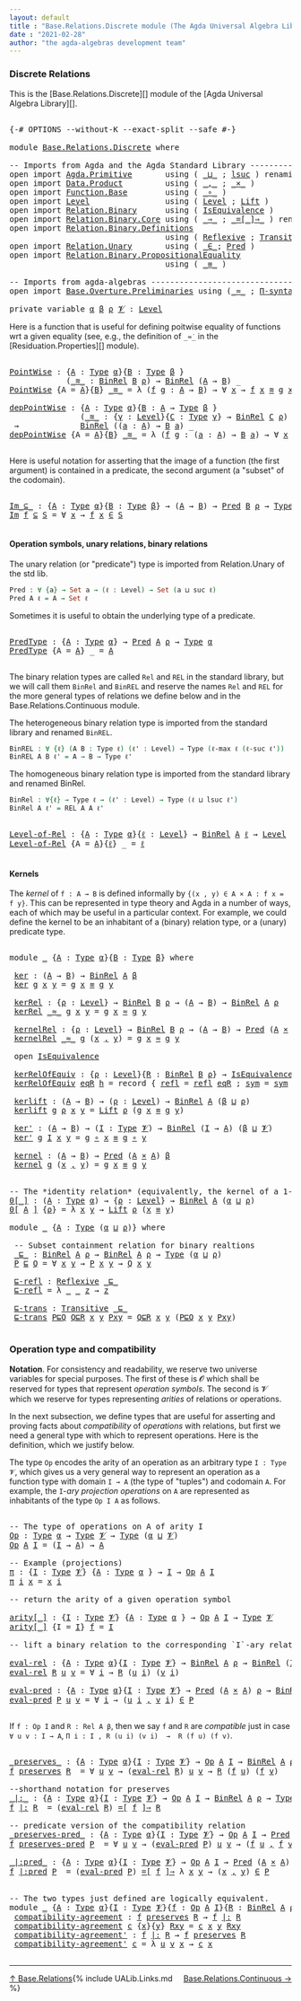 ```yaml
---
layout: default
title : "Base.Relations.Discrete module (The Agda Universal Algebra Library)"
date : "2021-02-28"
author: "the agda-algebras development team"
---
```


### <a id="discrete-relations">Discrete Relations</a>

This is the [Base.Relations.Discrete][] module of the [Agda Universal Algebra Library][].

<pre class="Agda">

<a id="329" class="Symbol">{-#</a> <a id="333" class="Keyword">OPTIONS</a> <a id="341" class="Pragma">--without-K</a> <a id="353" class="Pragma">--exact-split</a> <a id="367" class="Pragma">--safe</a> <a id="374" class="Symbol">#-}</a>

<a id="379" class="Keyword">module</a> <a id="386" href="Base.Relations.Discrete.html" class="Module">Base.Relations.Discrete</a> <a id="410" class="Keyword">where</a>

<a id="417" class="Comment">-- Imports from Agda and the Agda Standard Library ----------------------------------------------</a>
<a id="515" class="Keyword">open</a> <a id="520" class="Keyword">import</a> <a id="527" href="Agda.Primitive.html" class="Module">Agda.Primitive</a>       <a id="548" class="Keyword">using</a> <a id="554" class="Symbol">(</a> <a id="556" href="Agda.Primitive.html#810" class="Primitive Operator">_⊔_</a> <a id="560" class="Symbol">;</a> <a id="562" href="Agda.Primitive.html#780" class="Primitive">lsuc</a> <a id="567" class="Symbol">)</a> <a id="569" class="Keyword">renaming</a> <a id="578" class="Symbol">(</a> <a id="580" href="Agda.Primitive.html#326" class="Primitive">Set</a> <a id="584" class="Symbol">to</a> <a id="587" class="Primitive">Type</a> <a id="592" class="Symbol">)</a>
<a id="594" class="Keyword">open</a> <a id="599" class="Keyword">import</a> <a id="606" href="Data.Product.html" class="Module">Data.Product</a>         <a id="627" class="Keyword">using</a> <a id="633" class="Symbol">(</a> <a id="635" href="Agda.Builtin.Sigma.html#236" class="InductiveConstructor Operator">_,_</a> <a id="639" class="Symbol">;</a> <a id="641" href="Data.Product.html#1167" class="Function Operator">_×_</a> <a id="645" class="Symbol">)</a>
<a id="647" class="Keyword">open</a> <a id="652" class="Keyword">import</a> <a id="659" href="Function.Base.html" class="Module">Function.Base</a>        <a id="680" class="Keyword">using</a> <a id="686" class="Symbol">(</a> <a id="688" href="Function.Base.html#1031" class="Function Operator">_∘_</a> <a id="692" class="Symbol">)</a>
<a id="694" class="Keyword">open</a> <a id="699" class="Keyword">import</a> <a id="706" href="Level.html" class="Module">Level</a>                <a id="727" class="Keyword">using</a> <a id="733" class="Symbol">(</a> <a id="735" href="Agda.Primitive.html#597" class="Postulate">Level</a> <a id="741" class="Symbol">;</a> <a id="743" href="Level.html#400" class="Record">Lift</a> <a id="748" class="Symbol">)</a>
<a id="750" class="Keyword">open</a> <a id="755" class="Keyword">import</a> <a id="762" href="Relation.Binary.html" class="Module">Relation.Binary</a>      <a id="783" class="Keyword">using</a> <a id="789" class="Symbol">(</a> <a id="791" href="Relation.Binary.Structures.html#1522" class="Record">IsEquivalence</a> <a id="805" class="Symbol">)</a>
<a id="807" class="Keyword">open</a> <a id="812" class="Keyword">import</a> <a id="819" href="Relation.Binary.Core.html" class="Module">Relation.Binary.Core</a> <a id="840" class="Keyword">using</a> <a id="846" class="Symbol">(</a> <a id="848" href="Relation.Binary.Core.html#1254" class="Function Operator">_⇒_</a> <a id="852" class="Symbol">;</a> <a id="854" href="Relation.Binary.Core.html#1460" class="Function Operator">_=[_]⇒_</a> <a id="862" class="Symbol">)</a> <a id="864" class="Keyword">renaming</a> <a id="873" class="Symbol">(</a> <a id="875" href="Relation.Binary.Core.html#766" class="Function">REL</a> <a id="879" class="Symbol">to</a> <a id="882" class="Function">BinREL</a> <a id="889" class="Symbol">;</a> <a id="891" href="Relation.Binary.Core.html#882" class="Function">Rel</a> <a id="895" class="Symbol">to</a> <a id="898" class="Function">BinRel</a> <a id="905" class="Symbol">)</a>
<a id="907" class="Keyword">open</a> <a id="912" class="Keyword">import</a> <a id="919" href="Relation.Binary.Definitions.html" class="Module">Relation.Binary.Definitions</a>
                                 <a id="980" class="Keyword">using</a> <a id="986" class="Symbol">(</a> <a id="988" href="Relation.Binary.Definitions.html#1339" class="Function">Reflexive</a> <a id="998" class="Symbol">;</a> <a id="1000" href="Relation.Binary.Definitions.html#1978" class="Function">Transitive</a> <a id="1011" class="Symbol">)</a>
<a id="1013" class="Keyword">open</a> <a id="1018" class="Keyword">import</a> <a id="1025" href="Relation.Unary.html" class="Module">Relation.Unary</a>       <a id="1046" class="Keyword">using</a> <a id="1052" class="Symbol">(</a> <a id="1054" href="Relation.Unary.html#1523" class="Function Operator">_∈_</a><a id="1057" class="Symbol">;</a> <a id="1059" href="Relation.Unary.html#1101" class="Function">Pred</a> <a id="1064" class="Symbol">)</a>
<a id="1066" class="Keyword">open</a> <a id="1071" class="Keyword">import</a> <a id="1078" href="Relation.Binary.PropositionalEquality.html" class="Module">Relation.Binary.PropositionalEquality</a>
                                 <a id="1149" class="Keyword">using</a> <a id="1155" class="Symbol">(</a> <a id="1157" href="Agda.Builtin.Equality.html#151" class="Datatype Operator">_≡_</a> <a id="1161" class="Symbol">)</a>

<a id="1164" class="Comment">-- Imports from agda-algebras -------------------------------------------------------------------</a>
<a id="1262" class="Keyword">open</a> <a id="1267" class="Keyword">import</a> <a id="1274" href="Base.Overture.Preliminaries.html" class="Module">Base.Overture.Preliminaries</a> <a id="1302" class="Keyword">using</a> <a id="1308" class="Symbol">(</a><a id="1309" href="Base.Overture.Preliminaries.html#9650" class="Function Operator">_≈_</a> <a id="1313" class="Symbol">;</a> <a id="1315" href="Base.Overture.Preliminaries.html#6085" class="Function">Π-syntax</a><a id="1323" class="Symbol">)</a>

<a id="1326" class="Keyword">private</a> <a id="1334" class="Keyword">variable</a> <a id="1343" href="Base.Relations.Discrete.html#1343" class="Generalizable">α</a> <a id="1345" href="Base.Relations.Discrete.html#1345" class="Generalizable">β</a> <a id="1347" href="Base.Relations.Discrete.html#1347" class="Generalizable">ρ</a> <a id="1349" href="Base.Relations.Discrete.html#1349" class="Generalizable">𝓥</a> <a id="1351" class="Symbol">:</a> <a id="1353" href="Agda.Primitive.html#597" class="Postulate">Level</a>
</pre>

Here is a function that is useful for defining poitwise equality of functions wrt a given equality
(see, e.g., the definition of `_≈̇_` in the [Residuation.Properties][] module).

<pre class="Agda">

<a id="PointWise"></a><a id="1565" href="Base.Relations.Discrete.html#1565" class="Function">PointWise</a> <a id="1575" class="Symbol">:</a> <a id="1577" class="Symbol">{</a><a id="1578" href="Base.Relations.Discrete.html#1578" class="Bound">A</a> <a id="1580" class="Symbol">:</a> <a id="1582" href="Base.Relations.Discrete.html#587" class="Primitive">Type</a> <a id="1587" href="Base.Relations.Discrete.html#1343" class="Generalizable">α</a><a id="1588" class="Symbol">}{</a><a id="1590" href="Base.Relations.Discrete.html#1590" class="Bound">B</a> <a id="1592" class="Symbol">:</a> <a id="1594" href="Base.Relations.Discrete.html#587" class="Primitive">Type</a> <a id="1599" href="Base.Relations.Discrete.html#1345" class="Generalizable">β</a> <a id="1601" class="Symbol">}</a>
            <a id="1615" class="Symbol">(</a><a id="1616" href="Base.Relations.Discrete.html#1616" class="Bound Operator">_≋_</a> <a id="1620" class="Symbol">:</a> <a id="1622" href="Base.Relations.Discrete.html#898" class="Function">BinRel</a> <a id="1629" href="Base.Relations.Discrete.html#1590" class="Bound">B</a> <a id="1631" href="Base.Relations.Discrete.html#1347" class="Generalizable">ρ</a><a id="1632" class="Symbol">)</a> <a id="1634" class="Symbol">→</a> <a id="1636" href="Base.Relations.Discrete.html#898" class="Function">BinRel</a> <a id="1643" class="Symbol">(</a><a id="1644" href="Base.Relations.Discrete.html#1578" class="Bound">A</a> <a id="1646" class="Symbol">→</a> <a id="1648" href="Base.Relations.Discrete.html#1590" class="Bound">B</a><a id="1649" class="Symbol">)</a> <a id="1651" class="Symbol">_</a>
<a id="1653" href="Base.Relations.Discrete.html#1565" class="Function">PointWise</a> <a id="1663" class="Symbol">{</a><a id="1664" class="Argument">A</a> <a id="1666" class="Symbol">=</a> <a id="1668" href="Base.Relations.Discrete.html#1668" class="Bound">A</a><a id="1669" class="Symbol">}{</a><a id="1671" href="Base.Relations.Discrete.html#1671" class="Bound">B</a><a id="1672" class="Symbol">}</a> <a id="1674" href="Base.Relations.Discrete.html#1674" class="Bound Operator">_≋_</a> <a id="1678" class="Symbol">=</a> <a id="1680" class="Symbol">λ</a> <a id="1682" class="Symbol">(</a><a id="1683" href="Base.Relations.Discrete.html#1683" class="Bound">f</a> <a id="1685" href="Base.Relations.Discrete.html#1685" class="Bound">g</a> <a id="1687" class="Symbol">:</a> <a id="1689" href="Base.Relations.Discrete.html#1668" class="Bound">A</a> <a id="1691" class="Symbol">→</a> <a id="1693" href="Base.Relations.Discrete.html#1671" class="Bound">B</a><a id="1694" class="Symbol">)</a> <a id="1696" class="Symbol">→</a> <a id="1698" class="Symbol">∀</a> <a id="1700" href="Base.Relations.Discrete.html#1700" class="Bound">x</a> <a id="1702" class="Symbol">→</a> <a id="1704" href="Base.Relations.Discrete.html#1683" class="Bound">f</a> <a id="1706" href="Base.Relations.Discrete.html#1700" class="Bound">x</a> <a id="1708" href="Base.Relations.Discrete.html#1674" class="Bound Operator">≋</a> <a id="1710" href="Base.Relations.Discrete.html#1685" class="Bound">g</a> <a id="1712" href="Base.Relations.Discrete.html#1700" class="Bound">x</a>

<a id="depPointWise"></a><a id="1715" href="Base.Relations.Discrete.html#1715" class="Function">depPointWise</a> <a id="1728" class="Symbol">:</a> <a id="1730" class="Symbol">{</a><a id="1731" href="Base.Relations.Discrete.html#1731" class="Bound">A</a> <a id="1733" class="Symbol">:</a> <a id="1735" href="Base.Relations.Discrete.html#587" class="Primitive">Type</a> <a id="1740" href="Base.Relations.Discrete.html#1343" class="Generalizable">α</a><a id="1741" class="Symbol">}{</a><a id="1743" href="Base.Relations.Discrete.html#1743" class="Bound">B</a> <a id="1745" class="Symbol">:</a> <a id="1747" href="Base.Relations.Discrete.html#1731" class="Bound">A</a> <a id="1749" class="Symbol">→</a> <a id="1751" href="Base.Relations.Discrete.html#587" class="Primitive">Type</a> <a id="1756" href="Base.Relations.Discrete.html#1345" class="Generalizable">β</a> <a id="1758" class="Symbol">}</a>
               <a id="1775" class="Symbol">(</a><a id="1776" href="Base.Relations.Discrete.html#1776" class="Bound Operator">_≋_</a> <a id="1780" class="Symbol">:</a> <a id="1782" class="Symbol">{</a><a id="1783" href="Base.Relations.Discrete.html#1783" class="Bound">γ</a> <a id="1785" class="Symbol">:</a> <a id="1787" href="Agda.Primitive.html#597" class="Postulate">Level</a><a id="1792" class="Symbol">}{</a><a id="1794" href="Base.Relations.Discrete.html#1794" class="Bound">C</a> <a id="1796" class="Symbol">:</a> <a id="1798" href="Base.Relations.Discrete.html#587" class="Primitive">Type</a> <a id="1803" href="Base.Relations.Discrete.html#1783" class="Bound">γ</a><a id="1804" class="Symbol">}</a> <a id="1806" class="Symbol">→</a> <a id="1808" href="Base.Relations.Discrete.html#898" class="Function">BinRel</a> <a id="1815" href="Base.Relations.Discrete.html#1794" class="Bound">C</a> <a id="1817" href="Base.Relations.Discrete.html#1347" class="Generalizable">ρ</a><a id="1818" class="Symbol">)</a>
 <a id="1821" class="Symbol">→</a>             <a id="1835" href="Base.Relations.Discrete.html#898" class="Function">BinRel</a> <a id="1842" class="Symbol">((</a><a id="1844" href="Base.Relations.Discrete.html#1844" class="Bound">a</a> <a id="1846" class="Symbol">:</a> <a id="1848" href="Base.Relations.Discrete.html#1731" class="Bound">A</a><a id="1849" class="Symbol">)</a> <a id="1851" class="Symbol">→</a> <a id="1853" href="Base.Relations.Discrete.html#1743" class="Bound">B</a> <a id="1855" href="Base.Relations.Discrete.html#1844" class="Bound">a</a><a id="1856" class="Symbol">)</a> <a id="1858" class="Symbol">_</a>
<a id="1860" href="Base.Relations.Discrete.html#1715" class="Function">depPointWise</a> <a id="1873" class="Symbol">{</a><a id="1874" class="Argument">A</a> <a id="1876" class="Symbol">=</a> <a id="1878" href="Base.Relations.Discrete.html#1878" class="Bound">A</a><a id="1879" class="Symbol">}{</a><a id="1881" href="Base.Relations.Discrete.html#1881" class="Bound">B</a><a id="1882" class="Symbol">}</a> <a id="1884" href="Base.Relations.Discrete.html#1884" class="Bound Operator">_≋_</a> <a id="1888" class="Symbol">=</a> <a id="1890" class="Symbol">λ</a> <a id="1892" class="Symbol">(</a><a id="1893" href="Base.Relations.Discrete.html#1893" class="Bound">f</a> <a id="1895" href="Base.Relations.Discrete.html#1895" class="Bound">g</a> <a id="1897" class="Symbol">:</a> <a id="1899" class="Symbol">(</a><a id="1900" href="Base.Relations.Discrete.html#1900" class="Bound">a</a> <a id="1902" class="Symbol">:</a> <a id="1904" href="Base.Relations.Discrete.html#1878" class="Bound">A</a><a id="1905" class="Symbol">)</a> <a id="1907" class="Symbol">→</a> <a id="1909" href="Base.Relations.Discrete.html#1881" class="Bound">B</a> <a id="1911" href="Base.Relations.Discrete.html#1900" class="Bound">a</a><a id="1912" class="Symbol">)</a> <a id="1914" class="Symbol">→</a> <a id="1916" class="Symbol">∀</a> <a id="1918" href="Base.Relations.Discrete.html#1918" class="Bound">x</a> <a id="1920" class="Symbol">→</a> <a id="1922" href="Base.Relations.Discrete.html#1893" class="Bound">f</a> <a id="1924" href="Base.Relations.Discrete.html#1918" class="Bound">x</a> <a id="1926" href="Base.Relations.Discrete.html#1884" class="Bound Operator">≋</a> <a id="1928" href="Base.Relations.Discrete.html#1895" class="Bound">g</a> <a id="1930" href="Base.Relations.Discrete.html#1918" class="Bound">x</a>

</pre>

Here is useful notation for asserting that the image of a function (the first argument)
is contained in a predicate, the second argument (a "subset" of the codomain).

<pre class="Agda">

<a id="Im_⊆_"></a><a id="2127" href="Base.Relations.Discrete.html#2127" class="Function Operator">Im_⊆_</a> <a id="2133" class="Symbol">:</a> <a id="2135" class="Symbol">{</a><a id="2136" href="Base.Relations.Discrete.html#2136" class="Bound">A</a> <a id="2138" class="Symbol">:</a> <a id="2140" href="Base.Relations.Discrete.html#587" class="Primitive">Type</a> <a id="2145" href="Base.Relations.Discrete.html#1343" class="Generalizable">α</a><a id="2146" class="Symbol">}{</a><a id="2148" href="Base.Relations.Discrete.html#2148" class="Bound">B</a> <a id="2150" class="Symbol">:</a> <a id="2152" href="Base.Relations.Discrete.html#587" class="Primitive">Type</a> <a id="2157" href="Base.Relations.Discrete.html#1345" class="Generalizable">β</a><a id="2158" class="Symbol">}</a> <a id="2160" class="Symbol">→</a> <a id="2162" class="Symbol">(</a><a id="2163" href="Base.Relations.Discrete.html#2136" class="Bound">A</a> <a id="2165" class="Symbol">→</a> <a id="2167" href="Base.Relations.Discrete.html#2148" class="Bound">B</a><a id="2168" class="Symbol">)</a> <a id="2170" class="Symbol">→</a> <a id="2172" href="Relation.Unary.html#1101" class="Function">Pred</a> <a id="2177" href="Base.Relations.Discrete.html#2148" class="Bound">B</a> <a id="2179" href="Base.Relations.Discrete.html#1347" class="Generalizable">ρ</a> <a id="2181" class="Symbol">→</a> <a id="2183" href="Base.Relations.Discrete.html#587" class="Primitive">Type</a> <a id="2188" class="Symbol">(</a><a id="2189" href="Base.Relations.Discrete.html#1343" class="Generalizable">α</a> <a id="2191" href="Agda.Primitive.html#810" class="Primitive Operator">⊔</a> <a id="2193" href="Base.Relations.Discrete.html#1347" class="Generalizable">ρ</a><a id="2194" class="Symbol">)</a>
<a id="2196" href="Base.Relations.Discrete.html#2127" class="Function Operator">Im</a> <a id="2199" href="Base.Relations.Discrete.html#2199" class="Bound">f</a> <a id="2201" href="Base.Relations.Discrete.html#2127" class="Function Operator">⊆</a> <a id="2203" href="Base.Relations.Discrete.html#2203" class="Bound">S</a> <a id="2205" class="Symbol">=</a> <a id="2207" class="Symbol">∀</a> <a id="2209" href="Base.Relations.Discrete.html#2209" class="Bound">x</a> <a id="2211" class="Symbol">→</a> <a id="2213" href="Base.Relations.Discrete.html#2199" class="Bound">f</a> <a id="2215" href="Base.Relations.Discrete.html#2209" class="Bound">x</a> <a id="2217" href="Relation.Unary.html#1523" class="Function Operator">∈</a> <a id="2219" href="Base.Relations.Discrete.html#2203" class="Bound">S</a>

</pre>


#### <a id="operation-symbols-unary-relations-binary-relations">Operation symbols, unary relations, binary relations</a>

The unary relation (or "predicate") type is imported from Relation.Unary of the std lib.

```agda
Pred : ∀ {a} → Set a → (ℓ : Level) → Set (a ⊔ suc ℓ)
Pred A ℓ = A → Set ℓ
```
Sometimes it is useful to obtain the underlying type of a predicate.

<pre class="Agda">

<a id="PredType"></a><a id="2617" href="Base.Relations.Discrete.html#2617" class="Function">PredType</a> <a id="2626" class="Symbol">:</a> <a id="2628" class="Symbol">{</a><a id="2629" href="Base.Relations.Discrete.html#2629" class="Bound">A</a> <a id="2631" class="Symbol">:</a> <a id="2633" href="Base.Relations.Discrete.html#587" class="Primitive">Type</a> <a id="2638" href="Base.Relations.Discrete.html#1343" class="Generalizable">α</a><a id="2639" class="Symbol">}</a> <a id="2641" class="Symbol">→</a> <a id="2643" href="Relation.Unary.html#1101" class="Function">Pred</a> <a id="2648" href="Base.Relations.Discrete.html#2629" class="Bound">A</a> <a id="2650" href="Base.Relations.Discrete.html#1347" class="Generalizable">ρ</a> <a id="2652" class="Symbol">→</a> <a id="2654" href="Base.Relations.Discrete.html#587" class="Primitive">Type</a> <a id="2659" href="Base.Relations.Discrete.html#1343" class="Generalizable">α</a>
<a id="2661" href="Base.Relations.Discrete.html#2617" class="Function">PredType</a> <a id="2670" class="Symbol">{</a><a id="2671" class="Argument">A</a> <a id="2673" class="Symbol">=</a> <a id="2675" href="Base.Relations.Discrete.html#2675" class="Bound">A</a><a id="2676" class="Symbol">}</a> <a id="2678" class="Symbol">_</a> <a id="2680" class="Symbol">=</a> <a id="2682" href="Base.Relations.Discrete.html#2675" class="Bound">A</a>

</pre>

The binary relation types are called `Rel` and `REL` in the standard library, but we
will call them `BinRel` and `BinREL` and reserve the names `Rel` and `REL` for the more
general types of relations we define below and in the Base.Relations.Continuous module.

The heterogeneous binary relation type is imported from the standard library and renamed `BinREL`.

```agda
BinREL : ∀ {ℓ} (A B : Type ℓ) (ℓ' : Level) → Type (ℓ-max ℓ (ℓ-suc ℓ'))
BinREL A B ℓ' = A → B → Type ℓ'
```

The homogeneous binary relation type is imported from the standard
library and renamed BinRel.

```agda
BinRel : ∀{ℓ} → Type ℓ → (ℓ' : Level) → Type (ℓ ⊔ lsuc ℓ')
BinRel A ℓ' = REL A A ℓ'
```

<pre class="Agda">

<a id="Level-of-Rel"></a><a id="3382" href="Base.Relations.Discrete.html#3382" class="Function">Level-of-Rel</a> <a id="3395" class="Symbol">:</a> <a id="3397" class="Symbol">{</a><a id="3398" href="Base.Relations.Discrete.html#3398" class="Bound">A</a> <a id="3400" class="Symbol">:</a> <a id="3402" href="Base.Relations.Discrete.html#587" class="Primitive">Type</a> <a id="3407" href="Base.Relations.Discrete.html#1343" class="Generalizable">α</a><a id="3408" class="Symbol">}{</a><a id="3410" href="Base.Relations.Discrete.html#3410" class="Bound">ℓ</a> <a id="3412" class="Symbol">:</a> <a id="3414" href="Agda.Primitive.html#597" class="Postulate">Level</a><a id="3419" class="Symbol">}</a> <a id="3421" class="Symbol">→</a> <a id="3423" href="Base.Relations.Discrete.html#898" class="Function">BinRel</a> <a id="3430" href="Base.Relations.Discrete.html#3398" class="Bound">A</a> <a id="3432" href="Base.Relations.Discrete.html#3410" class="Bound">ℓ</a> <a id="3434" class="Symbol">→</a> <a id="3436" href="Agda.Primitive.html#597" class="Postulate">Level</a>
<a id="3442" href="Base.Relations.Discrete.html#3382" class="Function">Level-of-Rel</a> <a id="3455" class="Symbol">{</a><a id="3456" class="Argument">A</a> <a id="3458" class="Symbol">=</a> <a id="3460" href="Base.Relations.Discrete.html#3460" class="Bound">A</a><a id="3461" class="Symbol">}{</a><a id="3463" href="Base.Relations.Discrete.html#3463" class="Bound">ℓ</a><a id="3464" class="Symbol">}</a> <a id="3466" class="Symbol">_</a> <a id="3468" class="Symbol">=</a> <a id="3470" href="Base.Relations.Discrete.html#3463" class="Bound">ℓ</a>

</pre>


#### <a id="kernels">Kernels</a>

The *kernel* of `f : A → B` is defined informally by `{(x , y) ∈ A × A : f x = f y}`.
This can be represented in type theory and Agda in a number of ways, each of which
may be useful in a particular context. For example, we could define the kernel
to be an inhabitant of a (binary) relation type, or a (unary) predicate type.

<pre class="Agda">

<a id="3861" class="Keyword">module</a> <a id="3868" href="Base.Relations.Discrete.html#3868" class="Module">_</a> <a id="3870" class="Symbol">{</a><a id="3871" href="Base.Relations.Discrete.html#3871" class="Bound">A</a> <a id="3873" class="Symbol">:</a> <a id="3875" href="Base.Relations.Discrete.html#587" class="Primitive">Type</a> <a id="3880" href="Base.Relations.Discrete.html#1343" class="Generalizable">α</a><a id="3881" class="Symbol">}{</a><a id="3883" href="Base.Relations.Discrete.html#3883" class="Bound">B</a> <a id="3885" class="Symbol">:</a> <a id="3887" href="Base.Relations.Discrete.html#587" class="Primitive">Type</a> <a id="3892" href="Base.Relations.Discrete.html#1345" class="Generalizable">β</a><a id="3893" class="Symbol">}</a> <a id="3895" class="Keyword">where</a>

 <a id="3903" href="Base.Relations.Discrete.html#3903" class="Function">ker</a> <a id="3907" class="Symbol">:</a> <a id="3909" class="Symbol">(</a><a id="3910" href="Base.Relations.Discrete.html#3871" class="Bound">A</a> <a id="3912" class="Symbol">→</a> <a id="3914" href="Base.Relations.Discrete.html#3883" class="Bound">B</a><a id="3915" class="Symbol">)</a> <a id="3917" class="Symbol">→</a> <a id="3919" href="Base.Relations.Discrete.html#898" class="Function">BinRel</a> <a id="3926" href="Base.Relations.Discrete.html#3871" class="Bound">A</a> <a id="3928" href="Base.Relations.Discrete.html#3892" class="Bound">β</a>
 <a id="3931" href="Base.Relations.Discrete.html#3903" class="Function">ker</a> <a id="3935" href="Base.Relations.Discrete.html#3935" class="Bound">g</a> <a id="3937" href="Base.Relations.Discrete.html#3937" class="Bound">x</a> <a id="3939" href="Base.Relations.Discrete.html#3939" class="Bound">y</a> <a id="3941" class="Symbol">=</a> <a id="3943" href="Base.Relations.Discrete.html#3935" class="Bound">g</a> <a id="3945" href="Base.Relations.Discrete.html#3937" class="Bound">x</a> <a id="3947" href="Agda.Builtin.Equality.html#151" class="Datatype Operator">≡</a> <a id="3949" href="Base.Relations.Discrete.html#3935" class="Bound">g</a> <a id="3951" href="Base.Relations.Discrete.html#3939" class="Bound">y</a>

 <a id="3955" href="Base.Relations.Discrete.html#3955" class="Function">kerRel</a> <a id="3962" class="Symbol">:</a> <a id="3964" class="Symbol">{</a><a id="3965" href="Base.Relations.Discrete.html#3965" class="Bound">ρ</a> <a id="3967" class="Symbol">:</a> <a id="3969" href="Agda.Primitive.html#597" class="Postulate">Level</a><a id="3974" class="Symbol">}</a> <a id="3976" class="Symbol">→</a> <a id="3978" href="Base.Relations.Discrete.html#898" class="Function">BinRel</a> <a id="3985" href="Base.Relations.Discrete.html#3883" class="Bound">B</a> <a id="3987" href="Base.Relations.Discrete.html#3965" class="Bound">ρ</a> <a id="3989" class="Symbol">→</a> <a id="3991" class="Symbol">(</a><a id="3992" href="Base.Relations.Discrete.html#3871" class="Bound">A</a> <a id="3994" class="Symbol">→</a> <a id="3996" href="Base.Relations.Discrete.html#3883" class="Bound">B</a><a id="3997" class="Symbol">)</a> <a id="3999" class="Symbol">→</a> <a id="4001" href="Base.Relations.Discrete.html#898" class="Function">BinRel</a> <a id="4008" href="Base.Relations.Discrete.html#3871" class="Bound">A</a> <a id="4010" href="Base.Relations.Discrete.html#3965" class="Bound">ρ</a>
 <a id="4013" href="Base.Relations.Discrete.html#3955" class="Function">kerRel</a> <a id="4020" href="Base.Relations.Discrete.html#4020" class="Bound Operator">_≈_</a> <a id="4024" href="Base.Relations.Discrete.html#4024" class="Bound">g</a> <a id="4026" href="Base.Relations.Discrete.html#4026" class="Bound">x</a> <a id="4028" href="Base.Relations.Discrete.html#4028" class="Bound">y</a> <a id="4030" class="Symbol">=</a> <a id="4032" href="Base.Relations.Discrete.html#4024" class="Bound">g</a> <a id="4034" href="Base.Relations.Discrete.html#4026" class="Bound">x</a> <a id="4036" href="Base.Relations.Discrete.html#4020" class="Bound Operator">≈</a> <a id="4038" href="Base.Relations.Discrete.html#4024" class="Bound">g</a> <a id="4040" href="Base.Relations.Discrete.html#4028" class="Bound">y</a>

 <a id="4044" href="Base.Relations.Discrete.html#4044" class="Function">kernelRel</a> <a id="4054" class="Symbol">:</a> <a id="4056" class="Symbol">{</a><a id="4057" href="Base.Relations.Discrete.html#4057" class="Bound">ρ</a> <a id="4059" class="Symbol">:</a> <a id="4061" href="Agda.Primitive.html#597" class="Postulate">Level</a><a id="4066" class="Symbol">}</a> <a id="4068" class="Symbol">→</a> <a id="4070" href="Base.Relations.Discrete.html#898" class="Function">BinRel</a> <a id="4077" href="Base.Relations.Discrete.html#3883" class="Bound">B</a> <a id="4079" href="Base.Relations.Discrete.html#4057" class="Bound">ρ</a> <a id="4081" class="Symbol">→</a> <a id="4083" class="Symbol">(</a><a id="4084" href="Base.Relations.Discrete.html#3871" class="Bound">A</a> <a id="4086" class="Symbol">→</a> <a id="4088" href="Base.Relations.Discrete.html#3883" class="Bound">B</a><a id="4089" class="Symbol">)</a> <a id="4091" class="Symbol">→</a> <a id="4093" href="Relation.Unary.html#1101" class="Function">Pred</a> <a id="4098" class="Symbol">(</a><a id="4099" href="Base.Relations.Discrete.html#3871" class="Bound">A</a> <a id="4101" href="Data.Product.html#1167" class="Function Operator">×</a> <a id="4103" href="Base.Relations.Discrete.html#3871" class="Bound">A</a><a id="4104" class="Symbol">)</a> <a id="4106" href="Base.Relations.Discrete.html#4057" class="Bound">ρ</a>
 <a id="4109" href="Base.Relations.Discrete.html#4044" class="Function">kernelRel</a> <a id="4119" href="Base.Relations.Discrete.html#4119" class="Bound Operator">_≈_</a> <a id="4123" href="Base.Relations.Discrete.html#4123" class="Bound">g</a> <a id="4125" class="Symbol">(</a><a id="4126" href="Base.Relations.Discrete.html#4126" class="Bound">x</a> <a id="4128" href="Agda.Builtin.Sigma.html#236" class="InductiveConstructor Operator">,</a> <a id="4130" href="Base.Relations.Discrete.html#4130" class="Bound">y</a><a id="4131" class="Symbol">)</a> <a id="4133" class="Symbol">=</a> <a id="4135" href="Base.Relations.Discrete.html#4123" class="Bound">g</a> <a id="4137" href="Base.Relations.Discrete.html#4126" class="Bound">x</a> <a id="4139" href="Base.Relations.Discrete.html#4119" class="Bound Operator">≈</a> <a id="4141" href="Base.Relations.Discrete.html#4123" class="Bound">g</a> <a id="4143" href="Base.Relations.Discrete.html#4130" class="Bound">y</a>

 <a id="4147" class="Keyword">open</a> <a id="4152" href="Relation.Binary.Structures.html#1522" class="Module">IsEquivalence</a>

 <a id="4168" href="Base.Relations.Discrete.html#4168" class="Function">kerRelOfEquiv</a> <a id="4182" class="Symbol">:</a> <a id="4184" class="Symbol">{</a><a id="4185" href="Base.Relations.Discrete.html#4185" class="Bound">ρ</a> <a id="4187" class="Symbol">:</a> <a id="4189" href="Agda.Primitive.html#597" class="Postulate">Level</a><a id="4194" class="Symbol">}{</a><a id="4196" href="Base.Relations.Discrete.html#4196" class="Bound">R</a> <a id="4198" class="Symbol">:</a> <a id="4200" href="Base.Relations.Discrete.html#898" class="Function">BinRel</a> <a id="4207" href="Base.Relations.Discrete.html#3883" class="Bound">B</a> <a id="4209" href="Base.Relations.Discrete.html#4185" class="Bound">ρ</a><a id="4210" class="Symbol">}</a> <a id="4212" class="Symbol">→</a> <a id="4214" href="Relation.Binary.Structures.html#1522" class="Record">IsEquivalence</a> <a id="4228" href="Base.Relations.Discrete.html#4196" class="Bound">R</a> <a id="4230" class="Symbol">→</a> <a id="4232" class="Symbol">(</a><a id="4233" href="Base.Relations.Discrete.html#4233" class="Bound">h</a> <a id="4235" class="Symbol">:</a> <a id="4237" href="Base.Relations.Discrete.html#3871" class="Bound">A</a> <a id="4239" class="Symbol">→</a> <a id="4241" href="Base.Relations.Discrete.html#3883" class="Bound">B</a><a id="4242" class="Symbol">)</a> <a id="4244" class="Symbol">→</a> <a id="4246" href="Relation.Binary.Structures.html#1522" class="Record">IsEquivalence</a> <a id="4260" class="Symbol">(</a><a id="4261" href="Base.Relations.Discrete.html#3955" class="Function">kerRel</a> <a id="4268" href="Base.Relations.Discrete.html#4196" class="Bound">R</a> <a id="4270" href="Base.Relations.Discrete.html#4233" class="Bound">h</a><a id="4271" class="Symbol">)</a>
 <a id="4274" href="Base.Relations.Discrete.html#4168" class="Function">kerRelOfEquiv</a> <a id="4288" href="Base.Relations.Discrete.html#4288" class="Bound">eqR</a> <a id="4292" href="Base.Relations.Discrete.html#4292" class="Bound">h</a> <a id="4294" class="Symbol">=</a> <a id="4296" class="Keyword">record</a> <a id="4303" class="Symbol">{</a> <a id="4305" href="Relation.Binary.Structures.html#1568" class="Field">refl</a> <a id="4310" class="Symbol">=</a> <a id="4312" href="Relation.Binary.Structures.html#1568" class="Field">refl</a> <a id="4317" href="Base.Relations.Discrete.html#4288" class="Bound">eqR</a> <a id="4321" class="Symbol">;</a> <a id="4323" href="Relation.Binary.Structures.html#1594" class="Field">sym</a> <a id="4327" class="Symbol">=</a> <a id="4329" href="Relation.Binary.Structures.html#1594" class="Field">sym</a> <a id="4333" href="Base.Relations.Discrete.html#4288" class="Bound">eqR</a> <a id="4337" class="Symbol">;</a> <a id="4339" href="Relation.Binary.Structures.html#1620" class="Field">trans</a> <a id="4345" class="Symbol">=</a> <a id="4347" href="Relation.Binary.Structures.html#1620" class="Field">trans</a> <a id="4353" href="Base.Relations.Discrete.html#4288" class="Bound">eqR</a> <a id="4357" class="Symbol">}</a>

 <a id="4361" href="Base.Relations.Discrete.html#4361" class="Function">kerlift</a> <a id="4369" class="Symbol">:</a> <a id="4371" class="Symbol">(</a><a id="4372" href="Base.Relations.Discrete.html#3871" class="Bound">A</a> <a id="4374" class="Symbol">→</a> <a id="4376" href="Base.Relations.Discrete.html#3883" class="Bound">B</a><a id="4377" class="Symbol">)</a> <a id="4379" class="Symbol">→</a> <a id="4381" class="Symbol">(</a><a id="4382" href="Base.Relations.Discrete.html#4382" class="Bound">ρ</a> <a id="4384" class="Symbol">:</a> <a id="4386" href="Agda.Primitive.html#597" class="Postulate">Level</a><a id="4391" class="Symbol">)</a> <a id="4393" class="Symbol">→</a> <a id="4395" href="Base.Relations.Discrete.html#898" class="Function">BinRel</a> <a id="4402" href="Base.Relations.Discrete.html#3871" class="Bound">A</a> <a id="4404" class="Symbol">(</a><a id="4405" href="Base.Relations.Discrete.html#3892" class="Bound">β</a> <a id="4407" href="Agda.Primitive.html#810" class="Primitive Operator">⊔</a> <a id="4409" href="Base.Relations.Discrete.html#4382" class="Bound">ρ</a><a id="4410" class="Symbol">)</a>
 <a id="4413" href="Base.Relations.Discrete.html#4361" class="Function">kerlift</a> <a id="4421" href="Base.Relations.Discrete.html#4421" class="Bound">g</a> <a id="4423" href="Base.Relations.Discrete.html#4423" class="Bound">ρ</a> <a id="4425" href="Base.Relations.Discrete.html#4425" class="Bound">x</a> <a id="4427" href="Base.Relations.Discrete.html#4427" class="Bound">y</a> <a id="4429" class="Symbol">=</a> <a id="4431" href="Level.html#400" class="Record">Lift</a> <a id="4436" href="Base.Relations.Discrete.html#4423" class="Bound">ρ</a> <a id="4438" class="Symbol">(</a><a id="4439" href="Base.Relations.Discrete.html#4421" class="Bound">g</a> <a id="4441" href="Base.Relations.Discrete.html#4425" class="Bound">x</a> <a id="4443" href="Agda.Builtin.Equality.html#151" class="Datatype Operator">≡</a> <a id="4445" href="Base.Relations.Discrete.html#4421" class="Bound">g</a> <a id="4447" href="Base.Relations.Discrete.html#4427" class="Bound">y</a><a id="4448" class="Symbol">)</a>

 <a id="4452" href="Base.Relations.Discrete.html#4452" class="Function">ker&#39;</a> <a id="4457" class="Symbol">:</a> <a id="4459" class="Symbol">(</a><a id="4460" href="Base.Relations.Discrete.html#3871" class="Bound">A</a> <a id="4462" class="Symbol">→</a> <a id="4464" href="Base.Relations.Discrete.html#3883" class="Bound">B</a><a id="4465" class="Symbol">)</a> <a id="4467" class="Symbol">→</a> <a id="4469" class="Symbol">(</a><a id="4470" href="Base.Relations.Discrete.html#4470" class="Bound">I</a> <a id="4472" class="Symbol">:</a> <a id="4474" href="Base.Relations.Discrete.html#587" class="Primitive">Type</a> <a id="4479" href="Base.Relations.Discrete.html#1349" class="Generalizable">𝓥</a><a id="4480" class="Symbol">)</a> <a id="4482" class="Symbol">→</a> <a id="4484" href="Base.Relations.Discrete.html#898" class="Function">BinRel</a> <a id="4491" class="Symbol">(</a><a id="4492" href="Base.Relations.Discrete.html#4470" class="Bound">I</a> <a id="4494" class="Symbol">→</a> <a id="4496" href="Base.Relations.Discrete.html#3871" class="Bound">A</a><a id="4497" class="Symbol">)</a> <a id="4499" class="Symbol">(</a><a id="4500" href="Base.Relations.Discrete.html#3892" class="Bound">β</a> <a id="4502" href="Agda.Primitive.html#810" class="Primitive Operator">⊔</a> <a id="4504" href="Base.Relations.Discrete.html#1349" class="Generalizable">𝓥</a><a id="4505" class="Symbol">)</a>
 <a id="4508" href="Base.Relations.Discrete.html#4452" class="Function">ker&#39;</a> <a id="4513" href="Base.Relations.Discrete.html#4513" class="Bound">g</a> <a id="4515" href="Base.Relations.Discrete.html#4515" class="Bound">I</a> <a id="4517" href="Base.Relations.Discrete.html#4517" class="Bound">x</a> <a id="4519" href="Base.Relations.Discrete.html#4519" class="Bound">y</a> <a id="4521" class="Symbol">=</a> <a id="4523" href="Base.Relations.Discrete.html#4513" class="Bound">g</a> <a id="4525" href="Function.Base.html#1031" class="Function Operator">∘</a> <a id="4527" href="Base.Relations.Discrete.html#4517" class="Bound">x</a> <a id="4529" href="Agda.Builtin.Equality.html#151" class="Datatype Operator">≡</a> <a id="4531" href="Base.Relations.Discrete.html#4513" class="Bound">g</a> <a id="4533" href="Function.Base.html#1031" class="Function Operator">∘</a> <a id="4535" href="Base.Relations.Discrete.html#4519" class="Bound">y</a>

 <a id="4539" href="Base.Relations.Discrete.html#4539" class="Function">kernel</a> <a id="4546" class="Symbol">:</a> <a id="4548" class="Symbol">(</a><a id="4549" href="Base.Relations.Discrete.html#3871" class="Bound">A</a> <a id="4551" class="Symbol">→</a> <a id="4553" href="Base.Relations.Discrete.html#3883" class="Bound">B</a><a id="4554" class="Symbol">)</a> <a id="4556" class="Symbol">→</a> <a id="4558" href="Relation.Unary.html#1101" class="Function">Pred</a> <a id="4563" class="Symbol">(</a><a id="4564" href="Base.Relations.Discrete.html#3871" class="Bound">A</a> <a id="4566" href="Data.Product.html#1167" class="Function Operator">×</a> <a id="4568" href="Base.Relations.Discrete.html#3871" class="Bound">A</a><a id="4569" class="Symbol">)</a> <a id="4571" href="Base.Relations.Discrete.html#3892" class="Bound">β</a>
 <a id="4574" href="Base.Relations.Discrete.html#4539" class="Function">kernel</a> <a id="4581" href="Base.Relations.Discrete.html#4581" class="Bound">g</a> <a id="4583" class="Symbol">(</a><a id="4584" href="Base.Relations.Discrete.html#4584" class="Bound">x</a> <a id="4586" href="Agda.Builtin.Sigma.html#236" class="InductiveConstructor Operator">,</a> <a id="4588" href="Base.Relations.Discrete.html#4588" class="Bound">y</a><a id="4589" class="Symbol">)</a> <a id="4591" class="Symbol">=</a> <a id="4593" href="Base.Relations.Discrete.html#4581" class="Bound">g</a> <a id="4595" href="Base.Relations.Discrete.html#4584" class="Bound">x</a> <a id="4597" href="Agda.Builtin.Equality.html#151" class="Datatype Operator">≡</a> <a id="4599" href="Base.Relations.Discrete.html#4581" class="Bound">g</a> <a id="4601" href="Base.Relations.Discrete.html#4588" class="Bound">y</a>


<a id="4605" class="Comment">-- The *identity relation* (equivalently, the kernel of a 1-to-1 function)</a>
<a id="0[_]"></a><a id="4680" href="Base.Relations.Discrete.html#4680" class="Function Operator">0[_]</a> <a id="4685" class="Symbol">:</a> <a id="4687" class="Symbol">(</a><a id="4688" href="Base.Relations.Discrete.html#4688" class="Bound">A</a> <a id="4690" class="Symbol">:</a> <a id="4692" href="Base.Relations.Discrete.html#587" class="Primitive">Type</a> <a id="4697" href="Base.Relations.Discrete.html#1343" class="Generalizable">α</a><a id="4698" class="Symbol">)</a> <a id="4700" class="Symbol">→</a> <a id="4702" class="Symbol">{</a><a id="4703" href="Base.Relations.Discrete.html#4703" class="Bound">ρ</a> <a id="4705" class="Symbol">:</a> <a id="4707" href="Agda.Primitive.html#597" class="Postulate">Level</a><a id="4712" class="Symbol">}</a> <a id="4714" class="Symbol">→</a> <a id="4716" href="Base.Relations.Discrete.html#898" class="Function">BinRel</a> <a id="4723" href="Base.Relations.Discrete.html#4688" class="Bound">A</a> <a id="4725" class="Symbol">(</a><a id="4726" href="Base.Relations.Discrete.html#1343" class="Generalizable">α</a> <a id="4728" href="Agda.Primitive.html#810" class="Primitive Operator">⊔</a> <a id="4730" href="Base.Relations.Discrete.html#4703" class="Bound">ρ</a><a id="4731" class="Symbol">)</a>
<a id="4733" href="Base.Relations.Discrete.html#4680" class="Function Operator">0[</a> <a id="4736" href="Base.Relations.Discrete.html#4736" class="Bound">A</a> <a id="4738" href="Base.Relations.Discrete.html#4680" class="Function Operator">]</a> <a id="4740" class="Symbol">{</a><a id="4741" href="Base.Relations.Discrete.html#4741" class="Bound">ρ</a><a id="4742" class="Symbol">}</a> <a id="4744" class="Symbol">=</a> <a id="4746" class="Symbol">λ</a> <a id="4748" href="Base.Relations.Discrete.html#4748" class="Bound">x</a> <a id="4750" href="Base.Relations.Discrete.html#4750" class="Bound">y</a> <a id="4752" class="Symbol">→</a> <a id="4754" href="Level.html#400" class="Record">Lift</a> <a id="4759" href="Base.Relations.Discrete.html#4741" class="Bound">ρ</a> <a id="4761" class="Symbol">(</a><a id="4762" href="Base.Relations.Discrete.html#4748" class="Bound">x</a> <a id="4764" href="Agda.Builtin.Equality.html#151" class="Datatype Operator">≡</a> <a id="4766" href="Base.Relations.Discrete.html#4750" class="Bound">y</a><a id="4767" class="Symbol">)</a>

<a id="4770" class="Keyword">module</a> <a id="4777" href="Base.Relations.Discrete.html#4777" class="Module">_</a> <a id="4779" class="Symbol">{</a><a id="4780" href="Base.Relations.Discrete.html#4780" class="Bound">A</a> <a id="4782" class="Symbol">:</a> <a id="4784" href="Base.Relations.Discrete.html#587" class="Primitive">Type</a> <a id="4789" class="Symbol">(</a><a id="4790" href="Base.Relations.Discrete.html#1343" class="Generalizable">α</a> <a id="4792" href="Agda.Primitive.html#810" class="Primitive Operator">⊔</a> <a id="4794" href="Base.Relations.Discrete.html#1347" class="Generalizable">ρ</a><a id="4795" class="Symbol">)}</a> <a id="4798" class="Keyword">where</a>

 <a id="4806" class="Comment">-- Subset containment relation for binary realtions</a>
 <a id="4859" href="Base.Relations.Discrete.html#4859" class="Function Operator">_⊑_</a> <a id="4863" class="Symbol">:</a> <a id="4865" href="Base.Relations.Discrete.html#898" class="Function">BinRel</a> <a id="4872" href="Base.Relations.Discrete.html#4780" class="Bound">A</a> <a id="4874" href="Base.Relations.Discrete.html#4794" class="Bound">ρ</a> <a id="4876" class="Symbol">→</a> <a id="4878" href="Base.Relations.Discrete.html#898" class="Function">BinRel</a> <a id="4885" href="Base.Relations.Discrete.html#4780" class="Bound">A</a> <a id="4887" href="Base.Relations.Discrete.html#4794" class="Bound">ρ</a> <a id="4889" class="Symbol">→</a> <a id="4891" href="Base.Relations.Discrete.html#587" class="Primitive">Type</a> <a id="4896" class="Symbol">(</a><a id="4897" href="Base.Relations.Discrete.html#4790" class="Bound">α</a> <a id="4899" href="Agda.Primitive.html#810" class="Primitive Operator">⊔</a> <a id="4901" href="Base.Relations.Discrete.html#4794" class="Bound">ρ</a><a id="4902" class="Symbol">)</a>
 <a id="4905" href="Base.Relations.Discrete.html#4905" class="Bound">P</a> <a id="4907" href="Base.Relations.Discrete.html#4859" class="Function Operator">⊑</a> <a id="4909" href="Base.Relations.Discrete.html#4909" class="Bound">Q</a> <a id="4911" class="Symbol">=</a> <a id="4913" class="Symbol">∀</a> <a id="4915" href="Base.Relations.Discrete.html#4915" class="Bound">x</a> <a id="4917" href="Base.Relations.Discrete.html#4917" class="Bound">y</a> <a id="4919" class="Symbol">→</a> <a id="4921" href="Base.Relations.Discrete.html#4905" class="Bound">P</a> <a id="4923" href="Base.Relations.Discrete.html#4915" class="Bound">x</a> <a id="4925" href="Base.Relations.Discrete.html#4917" class="Bound">y</a> <a id="4927" class="Symbol">→</a> <a id="4929" href="Base.Relations.Discrete.html#4909" class="Bound">Q</a> <a id="4931" href="Base.Relations.Discrete.html#4915" class="Bound">x</a> <a id="4933" href="Base.Relations.Discrete.html#4917" class="Bound">y</a>

 <a id="4937" href="Base.Relations.Discrete.html#4937" class="Function">⊑-refl</a> <a id="4944" class="Symbol">:</a> <a id="4946" href="Relation.Binary.Definitions.html#1339" class="Function">Reflexive</a> <a id="4956" href="Base.Relations.Discrete.html#4859" class="Function Operator">_⊑_</a>
 <a id="4961" href="Base.Relations.Discrete.html#4937" class="Function">⊑-refl</a> <a id="4968" class="Symbol">=</a> <a id="4970" class="Symbol">λ</a> <a id="4972" href="Base.Relations.Discrete.html#4972" class="Bound">_</a> <a id="4974" href="Base.Relations.Discrete.html#4974" class="Bound">_</a> <a id="4976" href="Base.Relations.Discrete.html#4976" class="Bound">z</a> <a id="4978" class="Symbol">→</a> <a id="4980" href="Base.Relations.Discrete.html#4976" class="Bound">z</a>

 <a id="4984" href="Base.Relations.Discrete.html#4984" class="Function">⊑-trans</a> <a id="4992" class="Symbol">:</a> <a id="4994" href="Relation.Binary.Definitions.html#1978" class="Function">Transitive</a> <a id="5005" href="Base.Relations.Discrete.html#4859" class="Function Operator">_⊑_</a>
 <a id="5010" href="Base.Relations.Discrete.html#4984" class="Function">⊑-trans</a> <a id="5018" href="Base.Relations.Discrete.html#5018" class="Bound">P⊑Q</a> <a id="5022" href="Base.Relations.Discrete.html#5022" class="Bound">Q⊑R</a> <a id="5026" href="Base.Relations.Discrete.html#5026" class="Bound">x</a> <a id="5028" href="Base.Relations.Discrete.html#5028" class="Bound">y</a> <a id="5030" href="Base.Relations.Discrete.html#5030" class="Bound">Pxy</a> <a id="5034" class="Symbol">=</a> <a id="5036" href="Base.Relations.Discrete.html#5022" class="Bound">Q⊑R</a> <a id="5040" href="Base.Relations.Discrete.html#5026" class="Bound">x</a> <a id="5042" href="Base.Relations.Discrete.html#5028" class="Bound">y</a> <a id="5044" class="Symbol">(</a><a id="5045" href="Base.Relations.Discrete.html#5018" class="Bound">P⊑Q</a> <a id="5049" href="Base.Relations.Discrete.html#5026" class="Bound">x</a> <a id="5051" href="Base.Relations.Discrete.html#5028" class="Bound">y</a> <a id="5053" href="Base.Relations.Discrete.html#5030" class="Bound">Pxy</a><a id="5056" class="Symbol">)</a>

</pre>


### <a id="operation-type-and-compatibility">Operation type and compatibility</a>

**Notation**. For consistency and readability, we reserve two universe variables for
special purposes.  The first of these is 𝓞 which shall be reserved for types that
represent *operation symbols*. The second is 𝓥 which we
reserve for types representing *arities* of relations or operations.

In the next subsection, we define types that are useful for asserting and proving
facts about *compatibility* of *operations* with relations, but first we need a
general type with which to represent operations.  Here is the definition, which we
justify below.

The type `Op` encodes the arity of an operation as an arbitrary type `I : Type 𝓥`,
which gives us a very general way to represent an operation as a function type with
domain `I → A` (the type of "tuples") and codomain `A`. For example, the `I`-*ary
projection operations* on `A` are represented as inhabitants of the type `Op I A` as
follows.

<pre class="Agda">

<a id="6067" class="Comment">-- The type of operations on A of arity I</a>
<a id="Op"></a><a id="6109" href="Base.Relations.Discrete.html#6109" class="Function">Op</a> <a id="6112" class="Symbol">:</a> <a id="6114" href="Base.Relations.Discrete.html#587" class="Primitive">Type</a> <a id="6119" href="Base.Relations.Discrete.html#1343" class="Generalizable">α</a> <a id="6121" class="Symbol">→</a> <a id="6123" href="Base.Relations.Discrete.html#587" class="Primitive">Type</a> <a id="6128" href="Base.Relations.Discrete.html#1349" class="Generalizable">𝓥</a> <a id="6130" class="Symbol">→</a> <a id="6132" href="Base.Relations.Discrete.html#587" class="Primitive">Type</a> <a id="6137" class="Symbol">(</a><a id="6138" href="Base.Relations.Discrete.html#1343" class="Generalizable">α</a> <a id="6140" href="Agda.Primitive.html#810" class="Primitive Operator">⊔</a> <a id="6142" href="Base.Relations.Discrete.html#1349" class="Generalizable">𝓥</a><a id="6143" class="Symbol">)</a>
<a id="6145" href="Base.Relations.Discrete.html#6109" class="Function">Op</a> <a id="6148" href="Base.Relations.Discrete.html#6148" class="Bound">A</a> <a id="6150" href="Base.Relations.Discrete.html#6150" class="Bound">I</a> <a id="6152" class="Symbol">=</a> <a id="6154" class="Symbol">(</a><a id="6155" href="Base.Relations.Discrete.html#6150" class="Bound">I</a> <a id="6157" class="Symbol">→</a> <a id="6159" href="Base.Relations.Discrete.html#6148" class="Bound">A</a><a id="6160" class="Symbol">)</a> <a id="6162" class="Symbol">→</a> <a id="6164" href="Base.Relations.Discrete.html#6148" class="Bound">A</a>

<a id="6167" class="Comment">-- Example (projections)</a>
<a id="π"></a><a id="6192" href="Base.Relations.Discrete.html#6192" class="Function">π</a> <a id="6194" class="Symbol">:</a> <a id="6196" class="Symbol">{</a><a id="6197" href="Base.Relations.Discrete.html#6197" class="Bound">I</a> <a id="6199" class="Symbol">:</a> <a id="6201" href="Base.Relations.Discrete.html#587" class="Primitive">Type</a> <a id="6206" href="Base.Relations.Discrete.html#1349" class="Generalizable">𝓥</a><a id="6207" class="Symbol">}</a> <a id="6209" class="Symbol">{</a><a id="6210" href="Base.Relations.Discrete.html#6210" class="Bound">A</a> <a id="6212" class="Symbol">:</a> <a id="6214" href="Base.Relations.Discrete.html#587" class="Primitive">Type</a> <a id="6219" href="Base.Relations.Discrete.html#1343" class="Generalizable">α</a> <a id="6221" class="Symbol">}</a> <a id="6223" class="Symbol">→</a> <a id="6225" href="Base.Relations.Discrete.html#6197" class="Bound">I</a> <a id="6227" class="Symbol">→</a> <a id="6229" href="Base.Relations.Discrete.html#6109" class="Function">Op</a> <a id="6232" href="Base.Relations.Discrete.html#6210" class="Bound">A</a> <a id="6234" href="Base.Relations.Discrete.html#6197" class="Bound">I</a>
<a id="6236" href="Base.Relations.Discrete.html#6192" class="Function">π</a> <a id="6238" href="Base.Relations.Discrete.html#6238" class="Bound">i</a> <a id="6240" href="Base.Relations.Discrete.html#6240" class="Bound">x</a> <a id="6242" class="Symbol">=</a> <a id="6244" href="Base.Relations.Discrete.html#6240" class="Bound">x</a> <a id="6246" href="Base.Relations.Discrete.html#6238" class="Bound">i</a>

<a id="6249" class="Comment">-- return the arity of a given operation symbol</a>

<a id="arity[_]"></a><a id="6298" href="Base.Relations.Discrete.html#6298" class="Function Operator">arity[_]</a> <a id="6307" class="Symbol">:</a> <a id="6309" class="Symbol">{</a><a id="6310" href="Base.Relations.Discrete.html#6310" class="Bound">I</a> <a id="6312" class="Symbol">:</a> <a id="6314" href="Base.Relations.Discrete.html#587" class="Primitive">Type</a> <a id="6319" href="Base.Relations.Discrete.html#1349" class="Generalizable">𝓥</a><a id="6320" class="Symbol">}</a> <a id="6322" class="Symbol">{</a><a id="6323" href="Base.Relations.Discrete.html#6323" class="Bound">A</a> <a id="6325" class="Symbol">:</a> <a id="6327" href="Base.Relations.Discrete.html#587" class="Primitive">Type</a> <a id="6332" href="Base.Relations.Discrete.html#1343" class="Generalizable">α</a> <a id="6334" class="Symbol">}</a> <a id="6336" class="Symbol">→</a> <a id="6338" href="Base.Relations.Discrete.html#6109" class="Function">Op</a> <a id="6341" href="Base.Relations.Discrete.html#6323" class="Bound">A</a> <a id="6343" href="Base.Relations.Discrete.html#6310" class="Bound">I</a> <a id="6345" class="Symbol">→</a> <a id="6347" href="Base.Relations.Discrete.html#587" class="Primitive">Type</a> <a id="6352" href="Base.Relations.Discrete.html#1349" class="Generalizable">𝓥</a>
<a id="6354" href="Base.Relations.Discrete.html#6298" class="Function Operator">arity[_]</a> <a id="6363" class="Symbol">{</a><a id="6364" class="Argument">I</a> <a id="6366" class="Symbol">=</a> <a id="6368" href="Base.Relations.Discrete.html#6368" class="Bound">I</a><a id="6369" class="Symbol">}</a> <a id="6371" href="Base.Relations.Discrete.html#6371" class="Bound">f</a> <a id="6373" class="Symbol">=</a> <a id="6375" href="Base.Relations.Discrete.html#6368" class="Bound">I</a>

<a id="6378" class="Comment">-- lift a binary relation to the corresponding `I`-ary relation.</a>

<a id="eval-rel"></a><a id="6444" href="Base.Relations.Discrete.html#6444" class="Function">eval-rel</a> <a id="6453" class="Symbol">:</a> <a id="6455" class="Symbol">{</a><a id="6456" href="Base.Relations.Discrete.html#6456" class="Bound">A</a> <a id="6458" class="Symbol">:</a> <a id="6460" href="Base.Relations.Discrete.html#587" class="Primitive">Type</a> <a id="6465" href="Base.Relations.Discrete.html#1343" class="Generalizable">α</a><a id="6466" class="Symbol">}{</a><a id="6468" href="Base.Relations.Discrete.html#6468" class="Bound">I</a> <a id="6470" class="Symbol">:</a> <a id="6472" href="Base.Relations.Discrete.html#587" class="Primitive">Type</a> <a id="6477" href="Base.Relations.Discrete.html#1349" class="Generalizable">𝓥</a><a id="6478" class="Symbol">}</a> <a id="6480" class="Symbol">→</a> <a id="6482" href="Base.Relations.Discrete.html#898" class="Function">BinRel</a> <a id="6489" href="Base.Relations.Discrete.html#6456" class="Bound">A</a> <a id="6491" href="Base.Relations.Discrete.html#1347" class="Generalizable">ρ</a> <a id="6493" class="Symbol">→</a> <a id="6495" href="Base.Relations.Discrete.html#898" class="Function">BinRel</a> <a id="6502" class="Symbol">(</a><a id="6503" href="Base.Relations.Discrete.html#6468" class="Bound">I</a> <a id="6505" class="Symbol">→</a> <a id="6507" href="Base.Relations.Discrete.html#6456" class="Bound">A</a><a id="6508" class="Symbol">)</a> <a id="6510" class="Symbol">(</a><a id="6511" href="Base.Relations.Discrete.html#1349" class="Generalizable">𝓥</a> <a id="6513" href="Agda.Primitive.html#810" class="Primitive Operator">⊔</a> <a id="6515" href="Base.Relations.Discrete.html#1347" class="Generalizable">ρ</a><a id="6516" class="Symbol">)</a>
<a id="6518" href="Base.Relations.Discrete.html#6444" class="Function">eval-rel</a> <a id="6527" href="Base.Relations.Discrete.html#6527" class="Bound">R</a> <a id="6529" href="Base.Relations.Discrete.html#6529" class="Bound">u</a> <a id="6531" href="Base.Relations.Discrete.html#6531" class="Bound">v</a> <a id="6533" class="Symbol">=</a> <a id="6535" class="Symbol">∀</a> <a id="6537" href="Base.Relations.Discrete.html#6537" class="Bound">i</a> <a id="6539" class="Symbol">→</a> <a id="6541" href="Base.Relations.Discrete.html#6527" class="Bound">R</a> <a id="6543" class="Symbol">(</a><a id="6544" href="Base.Relations.Discrete.html#6529" class="Bound">u</a> <a id="6546" href="Base.Relations.Discrete.html#6537" class="Bound">i</a><a id="6547" class="Symbol">)</a> <a id="6549" class="Symbol">(</a><a id="6550" href="Base.Relations.Discrete.html#6531" class="Bound">v</a> <a id="6552" href="Base.Relations.Discrete.html#6537" class="Bound">i</a><a id="6553" class="Symbol">)</a>

<a id="eval-pred"></a><a id="6556" href="Base.Relations.Discrete.html#6556" class="Function">eval-pred</a> <a id="6566" class="Symbol">:</a> <a id="6568" class="Symbol">{</a><a id="6569" href="Base.Relations.Discrete.html#6569" class="Bound">A</a> <a id="6571" class="Symbol">:</a> <a id="6573" href="Base.Relations.Discrete.html#587" class="Primitive">Type</a> <a id="6578" href="Base.Relations.Discrete.html#1343" class="Generalizable">α</a><a id="6579" class="Symbol">}{</a><a id="6581" href="Base.Relations.Discrete.html#6581" class="Bound">I</a> <a id="6583" class="Symbol">:</a> <a id="6585" href="Base.Relations.Discrete.html#587" class="Primitive">Type</a> <a id="6590" href="Base.Relations.Discrete.html#1349" class="Generalizable">𝓥</a><a id="6591" class="Symbol">}</a> <a id="6593" class="Symbol">→</a> <a id="6595" href="Relation.Unary.html#1101" class="Function">Pred</a> <a id="6600" class="Symbol">(</a><a id="6601" href="Base.Relations.Discrete.html#6569" class="Bound">A</a> <a id="6603" href="Data.Product.html#1167" class="Function Operator">×</a> <a id="6605" href="Base.Relations.Discrete.html#6569" class="Bound">A</a><a id="6606" class="Symbol">)</a> <a id="6608" href="Base.Relations.Discrete.html#1347" class="Generalizable">ρ</a> <a id="6610" class="Symbol">→</a> <a id="6612" href="Base.Relations.Discrete.html#898" class="Function">BinRel</a> <a id="6619" class="Symbol">(</a><a id="6620" href="Base.Relations.Discrete.html#6581" class="Bound">I</a> <a id="6622" class="Symbol">→</a> <a id="6624" href="Base.Relations.Discrete.html#6569" class="Bound">A</a><a id="6625" class="Symbol">)</a> <a id="6627" class="Symbol">(</a><a id="6628" href="Base.Relations.Discrete.html#1349" class="Generalizable">𝓥</a> <a id="6630" href="Agda.Primitive.html#810" class="Primitive Operator">⊔</a> <a id="6632" href="Base.Relations.Discrete.html#1347" class="Generalizable">ρ</a><a id="6633" class="Symbol">)</a>
<a id="6635" href="Base.Relations.Discrete.html#6556" class="Function">eval-pred</a> <a id="6645" href="Base.Relations.Discrete.html#6645" class="Bound">P</a> <a id="6647" href="Base.Relations.Discrete.html#6647" class="Bound">u</a> <a id="6649" href="Base.Relations.Discrete.html#6649" class="Bound">v</a> <a id="6651" class="Symbol">=</a> <a id="6653" class="Symbol">∀</a> <a id="6655" href="Base.Relations.Discrete.html#6655" class="Bound">i</a> <a id="6657" class="Symbol">→</a> <a id="6659" class="Symbol">(</a><a id="6660" href="Base.Relations.Discrete.html#6647" class="Bound">u</a> <a id="6662" href="Base.Relations.Discrete.html#6655" class="Bound">i</a> <a id="6664" href="Agda.Builtin.Sigma.html#236" class="InductiveConstructor Operator">,</a> <a id="6666" href="Base.Relations.Discrete.html#6649" class="Bound">v</a> <a id="6668" href="Base.Relations.Discrete.html#6655" class="Bound">i</a><a id="6669" class="Symbol">)</a> <a id="6671" href="Relation.Unary.html#1523" class="Function Operator">∈</a> <a id="6673" href="Base.Relations.Discrete.html#6645" class="Bound">P</a>

</pre>

If `f : Op I` and `R : Rel A β`, then we say `f` and `R` are *compatible* just in case `∀ u v : I → A`, `Π i ꞉ I , R (u i) (v i)  →  R (f u) (f v)`.

<pre class="Agda">

<a id="_preserves_"></a><a id="6852" href="Base.Relations.Discrete.html#6852" class="Function Operator">_preserves_</a> <a id="6864" class="Symbol">:</a> <a id="6866" class="Symbol">{</a><a id="6867" href="Base.Relations.Discrete.html#6867" class="Bound">A</a> <a id="6869" class="Symbol">:</a> <a id="6871" href="Base.Relations.Discrete.html#587" class="Primitive">Type</a> <a id="6876" href="Base.Relations.Discrete.html#1343" class="Generalizable">α</a><a id="6877" class="Symbol">}{</a><a id="6879" href="Base.Relations.Discrete.html#6879" class="Bound">I</a> <a id="6881" class="Symbol">:</a> <a id="6883" href="Base.Relations.Discrete.html#587" class="Primitive">Type</a> <a id="6888" href="Base.Relations.Discrete.html#1349" class="Generalizable">𝓥</a><a id="6889" class="Symbol">}</a> <a id="6891" class="Symbol">→</a> <a id="6893" href="Base.Relations.Discrete.html#6109" class="Function">Op</a> <a id="6896" href="Base.Relations.Discrete.html#6867" class="Bound">A</a> <a id="6898" href="Base.Relations.Discrete.html#6879" class="Bound">I</a> <a id="6900" class="Symbol">→</a> <a id="6902" href="Base.Relations.Discrete.html#898" class="Function">BinRel</a> <a id="6909" href="Base.Relations.Discrete.html#6867" class="Bound">A</a> <a id="6911" href="Base.Relations.Discrete.html#1347" class="Generalizable">ρ</a> <a id="6913" class="Symbol">→</a> <a id="6915" href="Base.Relations.Discrete.html#587" class="Primitive">Type</a> <a id="6920" class="Symbol">(</a><a id="6921" href="Base.Relations.Discrete.html#1343" class="Generalizable">α</a> <a id="6923" href="Agda.Primitive.html#810" class="Primitive Operator">⊔</a> <a id="6925" href="Base.Relations.Discrete.html#1349" class="Generalizable">𝓥</a> <a id="6927" href="Agda.Primitive.html#810" class="Primitive Operator">⊔</a> <a id="6929" href="Base.Relations.Discrete.html#1347" class="Generalizable">ρ</a><a id="6930" class="Symbol">)</a>
<a id="6932" href="Base.Relations.Discrete.html#6932" class="Bound">f</a> <a id="6934" href="Base.Relations.Discrete.html#6852" class="Function Operator">preserves</a> <a id="6944" href="Base.Relations.Discrete.html#6944" class="Bound">R</a>  <a id="6947" class="Symbol">=</a> <a id="6949" class="Symbol">∀</a> <a id="6951" href="Base.Relations.Discrete.html#6951" class="Bound">u</a> <a id="6953" href="Base.Relations.Discrete.html#6953" class="Bound">v</a> <a id="6955" class="Symbol">→</a> <a id="6957" class="Symbol">(</a><a id="6958" href="Base.Relations.Discrete.html#6444" class="Function">eval-rel</a> <a id="6967" href="Base.Relations.Discrete.html#6944" class="Bound">R</a><a id="6968" class="Symbol">)</a> <a id="6970" href="Base.Relations.Discrete.html#6951" class="Bound">u</a> <a id="6972" href="Base.Relations.Discrete.html#6953" class="Bound">v</a> <a id="6974" class="Symbol">→</a> <a id="6976" href="Base.Relations.Discrete.html#6944" class="Bound">R</a> <a id="6978" class="Symbol">(</a><a id="6979" href="Base.Relations.Discrete.html#6932" class="Bound">f</a> <a id="6981" href="Base.Relations.Discrete.html#6951" class="Bound">u</a><a id="6982" class="Symbol">)</a> <a id="6984" class="Symbol">(</a><a id="6985" href="Base.Relations.Discrete.html#6932" class="Bound">f</a> <a id="6987" href="Base.Relations.Discrete.html#6953" class="Bound">v</a><a id="6988" class="Symbol">)</a>

<a id="6991" class="Comment">--shorthand notation for preserves</a>
<a id="_|:_"></a><a id="7026" href="Base.Relations.Discrete.html#7026" class="Function Operator">_|:_</a> <a id="7031" class="Symbol">:</a> <a id="7033" class="Symbol">{</a><a id="7034" href="Base.Relations.Discrete.html#7034" class="Bound">A</a> <a id="7036" class="Symbol">:</a> <a id="7038" href="Base.Relations.Discrete.html#587" class="Primitive">Type</a> <a id="7043" href="Base.Relations.Discrete.html#1343" class="Generalizable">α</a><a id="7044" class="Symbol">}{</a><a id="7046" href="Base.Relations.Discrete.html#7046" class="Bound">I</a> <a id="7048" class="Symbol">:</a> <a id="7050" href="Base.Relations.Discrete.html#587" class="Primitive">Type</a> <a id="7055" href="Base.Relations.Discrete.html#1349" class="Generalizable">𝓥</a><a id="7056" class="Symbol">}</a> <a id="7058" class="Symbol">→</a> <a id="7060" href="Base.Relations.Discrete.html#6109" class="Function">Op</a> <a id="7063" href="Base.Relations.Discrete.html#7034" class="Bound">A</a> <a id="7065" href="Base.Relations.Discrete.html#7046" class="Bound">I</a> <a id="7067" class="Symbol">→</a> <a id="7069" href="Base.Relations.Discrete.html#898" class="Function">BinRel</a> <a id="7076" href="Base.Relations.Discrete.html#7034" class="Bound">A</a> <a id="7078" href="Base.Relations.Discrete.html#1347" class="Generalizable">ρ</a> <a id="7080" class="Symbol">→</a> <a id="7082" href="Base.Relations.Discrete.html#587" class="Primitive">Type</a> <a id="7087" class="Symbol">(</a><a id="7088" href="Base.Relations.Discrete.html#1343" class="Generalizable">α</a> <a id="7090" href="Agda.Primitive.html#810" class="Primitive Operator">⊔</a> <a id="7092" href="Base.Relations.Discrete.html#1349" class="Generalizable">𝓥</a> <a id="7094" href="Agda.Primitive.html#810" class="Primitive Operator">⊔</a> <a id="7096" href="Base.Relations.Discrete.html#1347" class="Generalizable">ρ</a><a id="7097" class="Symbol">)</a>
<a id="7099" href="Base.Relations.Discrete.html#7099" class="Bound">f</a> <a id="7101" href="Base.Relations.Discrete.html#7026" class="Function Operator">|:</a> <a id="7104" href="Base.Relations.Discrete.html#7104" class="Bound">R</a>  <a id="7107" class="Symbol">=</a> <a id="7109" class="Symbol">(</a><a id="7110" href="Base.Relations.Discrete.html#6444" class="Function">eval-rel</a> <a id="7119" href="Base.Relations.Discrete.html#7104" class="Bound">R</a><a id="7120" class="Symbol">)</a> <a id="7122" href="Relation.Binary.Core.html#1460" class="Function Operator">=[</a> <a id="7125" href="Base.Relations.Discrete.html#7099" class="Bound">f</a> <a id="7127" href="Relation.Binary.Core.html#1460" class="Function Operator">]⇒</a> <a id="7130" href="Base.Relations.Discrete.html#7104" class="Bound">R</a>

<a id="7133" class="Comment">-- predicate version of the compatibility relation</a>
<a id="_preserves-pred_"></a><a id="7184" href="Base.Relations.Discrete.html#7184" class="Function Operator">_preserves-pred_</a> <a id="7201" class="Symbol">:</a> <a id="7203" class="Symbol">{</a><a id="7204" href="Base.Relations.Discrete.html#7204" class="Bound">A</a> <a id="7206" class="Symbol">:</a> <a id="7208" href="Base.Relations.Discrete.html#587" class="Primitive">Type</a> <a id="7213" href="Base.Relations.Discrete.html#1343" class="Generalizable">α</a><a id="7214" class="Symbol">}{</a><a id="7216" href="Base.Relations.Discrete.html#7216" class="Bound">I</a> <a id="7218" class="Symbol">:</a> <a id="7220" href="Base.Relations.Discrete.html#587" class="Primitive">Type</a> <a id="7225" href="Base.Relations.Discrete.html#1349" class="Generalizable">𝓥</a><a id="7226" class="Symbol">}</a> <a id="7228" class="Symbol">→</a> <a id="7230" href="Base.Relations.Discrete.html#6109" class="Function">Op</a> <a id="7233" href="Base.Relations.Discrete.html#7204" class="Bound">A</a> <a id="7235" href="Base.Relations.Discrete.html#7216" class="Bound">I</a> <a id="7237" class="Symbol">→</a> <a id="7239" href="Relation.Unary.html#1101" class="Function">Pred</a> <a id="7244" class="Symbol">(</a> <a id="7246" href="Base.Relations.Discrete.html#7204" class="Bound">A</a> <a id="7248" href="Data.Product.html#1167" class="Function Operator">×</a> <a id="7250" href="Base.Relations.Discrete.html#7204" class="Bound">A</a> <a id="7252" class="Symbol">)</a> <a id="7254" href="Base.Relations.Discrete.html#1347" class="Generalizable">ρ</a> <a id="7256" class="Symbol">→</a> <a id="7258" href="Base.Relations.Discrete.html#587" class="Primitive">Type</a> <a id="7263" class="Symbol">(</a><a id="7264" href="Base.Relations.Discrete.html#1343" class="Generalizable">α</a> <a id="7266" href="Agda.Primitive.html#810" class="Primitive Operator">⊔</a> <a id="7268" href="Base.Relations.Discrete.html#1349" class="Generalizable">𝓥</a> <a id="7270" href="Agda.Primitive.html#810" class="Primitive Operator">⊔</a> <a id="7272" href="Base.Relations.Discrete.html#1347" class="Generalizable">ρ</a><a id="7273" class="Symbol">)</a>
<a id="7275" href="Base.Relations.Discrete.html#7275" class="Bound">f</a> <a id="7277" href="Base.Relations.Discrete.html#7184" class="Function Operator">preserves-pred</a> <a id="7292" href="Base.Relations.Discrete.html#7292" class="Bound">P</a>  <a id="7295" class="Symbol">=</a> <a id="7297" class="Symbol">∀</a> <a id="7299" href="Base.Relations.Discrete.html#7299" class="Bound">u</a> <a id="7301" href="Base.Relations.Discrete.html#7301" class="Bound">v</a> <a id="7303" class="Symbol">→</a> <a id="7305" class="Symbol">(</a><a id="7306" href="Base.Relations.Discrete.html#6556" class="Function">eval-pred</a> <a id="7316" href="Base.Relations.Discrete.html#7292" class="Bound">P</a><a id="7317" class="Symbol">)</a> <a id="7319" href="Base.Relations.Discrete.html#7299" class="Bound">u</a> <a id="7321" href="Base.Relations.Discrete.html#7301" class="Bound">v</a> <a id="7323" class="Symbol">→</a> <a id="7325" class="Symbol">(</a><a id="7326" href="Base.Relations.Discrete.html#7275" class="Bound">f</a> <a id="7328" href="Base.Relations.Discrete.html#7299" class="Bound">u</a> <a id="7330" href="Agda.Builtin.Sigma.html#236" class="InductiveConstructor Operator">,</a> <a id="7332" href="Base.Relations.Discrete.html#7275" class="Bound">f</a> <a id="7334" href="Base.Relations.Discrete.html#7301" class="Bound">v</a><a id="7335" class="Symbol">)</a> <a id="7337" href="Relation.Unary.html#1523" class="Function Operator">∈</a> <a id="7339" href="Base.Relations.Discrete.html#7292" class="Bound">P</a>

<a id="_|:pred_"></a><a id="7342" href="Base.Relations.Discrete.html#7342" class="Function Operator">_|:pred_</a> <a id="7351" class="Symbol">:</a> <a id="7353" class="Symbol">{</a><a id="7354" href="Base.Relations.Discrete.html#7354" class="Bound">A</a> <a id="7356" class="Symbol">:</a> <a id="7358" href="Base.Relations.Discrete.html#587" class="Primitive">Type</a> <a id="7363" href="Base.Relations.Discrete.html#1343" class="Generalizable">α</a><a id="7364" class="Symbol">}{</a><a id="7366" href="Base.Relations.Discrete.html#7366" class="Bound">I</a> <a id="7368" class="Symbol">:</a> <a id="7370" href="Base.Relations.Discrete.html#587" class="Primitive">Type</a> <a id="7375" href="Base.Relations.Discrete.html#1349" class="Generalizable">𝓥</a><a id="7376" class="Symbol">}</a> <a id="7378" class="Symbol">→</a> <a id="7380" href="Base.Relations.Discrete.html#6109" class="Function">Op</a> <a id="7383" href="Base.Relations.Discrete.html#7354" class="Bound">A</a> <a id="7385" href="Base.Relations.Discrete.html#7366" class="Bound">I</a> <a id="7387" class="Symbol">→</a> <a id="7389" href="Relation.Unary.html#1101" class="Function">Pred</a> <a id="7394" class="Symbol">(</a><a id="7395" href="Base.Relations.Discrete.html#7354" class="Bound">A</a> <a id="7397" href="Data.Product.html#1167" class="Function Operator">×</a> <a id="7399" href="Base.Relations.Discrete.html#7354" class="Bound">A</a><a id="7400" class="Symbol">)</a> <a id="7402" href="Base.Relations.Discrete.html#1347" class="Generalizable">ρ</a> <a id="7404" class="Symbol">→</a> <a id="7406" href="Base.Relations.Discrete.html#587" class="Primitive">Type</a> <a id="7411" class="Symbol">(</a><a id="7412" href="Base.Relations.Discrete.html#1343" class="Generalizable">α</a> <a id="7414" href="Agda.Primitive.html#810" class="Primitive Operator">⊔</a> <a id="7416" href="Base.Relations.Discrete.html#1349" class="Generalizable">𝓥</a> <a id="7418" href="Agda.Primitive.html#810" class="Primitive Operator">⊔</a> <a id="7420" href="Base.Relations.Discrete.html#1347" class="Generalizable">ρ</a><a id="7421" class="Symbol">)</a>
<a id="7423" href="Base.Relations.Discrete.html#7423" class="Bound">f</a> <a id="7425" href="Base.Relations.Discrete.html#7342" class="Function Operator">|:pred</a> <a id="7432" href="Base.Relations.Discrete.html#7432" class="Bound">P</a>  <a id="7435" class="Symbol">=</a> <a id="7437" class="Symbol">(</a><a id="7438" href="Base.Relations.Discrete.html#6556" class="Function">eval-pred</a> <a id="7448" href="Base.Relations.Discrete.html#7432" class="Bound">P</a><a id="7449" class="Symbol">)</a> <a id="7451" href="Relation.Binary.Core.html#1460" class="Function Operator">=[</a> <a id="7454" href="Base.Relations.Discrete.html#7423" class="Bound">f</a> <a id="7456" href="Relation.Binary.Core.html#1460" class="Function Operator">]⇒</a> <a id="7459" class="Symbol">λ</a> <a id="7461" href="Base.Relations.Discrete.html#7461" class="Bound">x</a> <a id="7463" href="Base.Relations.Discrete.html#7463" class="Bound">y</a> <a id="7465" class="Symbol">→</a> <a id="7467" class="Symbol">(</a><a id="7468" href="Base.Relations.Discrete.html#7461" class="Bound">x</a> <a id="7470" href="Agda.Builtin.Sigma.html#236" class="InductiveConstructor Operator">,</a> <a id="7472" href="Base.Relations.Discrete.html#7463" class="Bound">y</a><a id="7473" class="Symbol">)</a> <a id="7475" href="Relation.Unary.html#1523" class="Function Operator">∈</a> <a id="7477" href="Base.Relations.Discrete.html#7432" class="Bound">P</a>


<a id="7481" class="Comment">-- The two types just defined are logically equivalent.</a>
<a id="7537" class="Keyword">module</a> <a id="7544" href="Base.Relations.Discrete.html#7544" class="Module">_</a> <a id="7546" class="Symbol">{</a><a id="7547" href="Base.Relations.Discrete.html#7547" class="Bound">A</a> <a id="7549" class="Symbol">:</a> <a id="7551" href="Base.Relations.Discrete.html#587" class="Primitive">Type</a> <a id="7556" href="Base.Relations.Discrete.html#1343" class="Generalizable">α</a><a id="7557" class="Symbol">}{</a><a id="7559" href="Base.Relations.Discrete.html#7559" class="Bound">I</a> <a id="7561" class="Symbol">:</a> <a id="7563" href="Base.Relations.Discrete.html#587" class="Primitive">Type</a> <a id="7568" href="Base.Relations.Discrete.html#1349" class="Generalizable">𝓥</a><a id="7569" class="Symbol">}{</a><a id="7571" href="Base.Relations.Discrete.html#7571" class="Bound">f</a> <a id="7573" class="Symbol">:</a> <a id="7575" href="Base.Relations.Discrete.html#6109" class="Function">Op</a> <a id="7578" href="Base.Relations.Discrete.html#7547" class="Bound">A</a> <a id="7580" href="Base.Relations.Discrete.html#7559" class="Bound">I</a><a id="7581" class="Symbol">}{</a><a id="7583" href="Base.Relations.Discrete.html#7583" class="Bound">R</a> <a id="7585" class="Symbol">:</a> <a id="7587" href="Base.Relations.Discrete.html#898" class="Function">BinRel</a> <a id="7594" href="Base.Relations.Discrete.html#7547" class="Bound">A</a> <a id="7596" href="Base.Relations.Discrete.html#1347" class="Generalizable">ρ</a><a id="7597" class="Symbol">}</a> <a id="7599" class="Keyword">where</a>
 <a id="7606" href="Base.Relations.Discrete.html#7606" class="Function">compatibility-agreement</a> <a id="7630" class="Symbol">:</a> <a id="7632" href="Base.Relations.Discrete.html#7571" class="Bound">f</a> <a id="7634" href="Base.Relations.Discrete.html#6852" class="Function Operator">preserves</a> <a id="7644" href="Base.Relations.Discrete.html#7583" class="Bound">R</a> <a id="7646" class="Symbol">→</a> <a id="7648" href="Base.Relations.Discrete.html#7571" class="Bound">f</a> <a id="7650" href="Base.Relations.Discrete.html#7026" class="Function Operator">|:</a> <a id="7653" href="Base.Relations.Discrete.html#7583" class="Bound">R</a>
 <a id="7656" href="Base.Relations.Discrete.html#7606" class="Function">compatibility-agreement</a> <a id="7680" href="Base.Relations.Discrete.html#7680" class="Bound">c</a> <a id="7682" class="Symbol">{</a><a id="7683" href="Base.Relations.Discrete.html#7683" class="Bound">x</a><a id="7684" class="Symbol">}{</a><a id="7686" href="Base.Relations.Discrete.html#7686" class="Bound">y</a><a id="7687" class="Symbol">}</a> <a id="7689" href="Base.Relations.Discrete.html#7689" class="Bound">Rxy</a> <a id="7693" class="Symbol">=</a> <a id="7695" href="Base.Relations.Discrete.html#7680" class="Bound">c</a> <a id="7697" href="Base.Relations.Discrete.html#7683" class="Bound">x</a> <a id="7699" href="Base.Relations.Discrete.html#7686" class="Bound">y</a> <a id="7701" href="Base.Relations.Discrete.html#7689" class="Bound">Rxy</a>
 <a id="7706" href="Base.Relations.Discrete.html#7706" class="Function">compatibility-agreement&#39;</a> <a id="7731" class="Symbol">:</a> <a id="7733" href="Base.Relations.Discrete.html#7571" class="Bound">f</a> <a id="7735" href="Base.Relations.Discrete.html#7026" class="Function Operator">|:</a> <a id="7738" href="Base.Relations.Discrete.html#7583" class="Bound">R</a> <a id="7740" class="Symbol">→</a> <a id="7742" href="Base.Relations.Discrete.html#7571" class="Bound">f</a> <a id="7744" href="Base.Relations.Discrete.html#6852" class="Function Operator">preserves</a> <a id="7754" href="Base.Relations.Discrete.html#7583" class="Bound">R</a>
 <a id="7757" href="Base.Relations.Discrete.html#7706" class="Function">compatibility-agreement&#39;</a> <a id="7782" href="Base.Relations.Discrete.html#7782" class="Bound">c</a> <a id="7784" class="Symbol">=</a> <a id="7786" class="Symbol">λ</a> <a id="7788" href="Base.Relations.Discrete.html#7788" class="Bound">u</a> <a id="7790" href="Base.Relations.Discrete.html#7790" class="Bound">v</a> <a id="7792" href="Base.Relations.Discrete.html#7792" class="Bound">x</a> <a id="7794" class="Symbol">→</a> <a id="7796" href="Base.Relations.Discrete.html#7782" class="Bound">c</a> <a id="7798" href="Base.Relations.Discrete.html#7792" class="Bound">x</a>

</pre>

--------------------------------------

<span style="float:left;">[↑ Base.Relations](Base.Relations.html)</span>
<span style="float:right;">[Base.Relations.Continuous →](Base.Relations.Continuous.html)</span>

{% include UALib.Links.md %}
